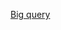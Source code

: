 
<a href="https://www.kaggle.com/jkuser/exercise-getting-started-with-sql-and-bigquery/edit">Big query</a>
